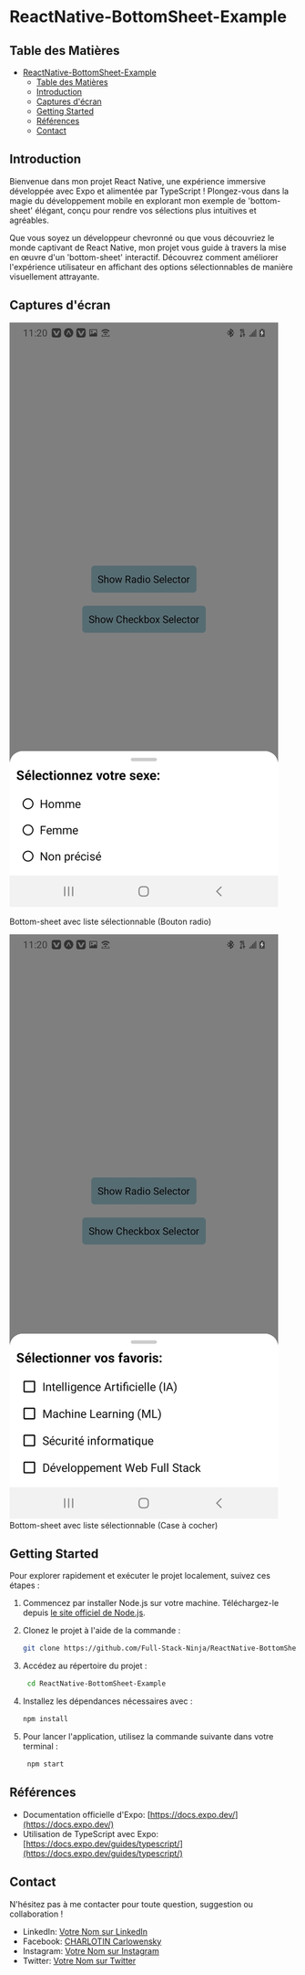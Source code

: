 # ReactNative-BottomSheet-Example

## Table des Matières

- [ReactNative-BottomSheet-Example](#reactnative-bottomsheet-example)
  - [Table des Matières](#table-des-matières)
  - [Introduction](#introduction)
  - [Captures d'écran](#captures-décran)
  - [Getting Started](#getting-started)
  - [Références](#références)
  - [Contact](#contact)

## Introduction

Bienvenue dans mon projet React Native, une expérience immersive développée avec Expo et alimentée par TypeScript ! Plongez-vous dans la magie du développement mobile en explorant mon exemple de 'bottom-sheet' élégant, conçu pour rendre vos sélections plus intuitives et agréables.

Que vous soyez un développeur chevronné ou que vous découvriez le monde captivant de React Native, mon projet vous guide à travers la mise en œuvre d'un 'bottom-sheet' interactif. Découvrez comment améliorer l'expérience utilisateur en affichant des options sélectionnables de manière visuellement attrayante.

## Captures d'écran
![Image 1](./assets/image/preview-1.jpg)

Bottom-sheet avec liste sélectionnable (Bouton radio)

![Image 2](./assets/image/preview-2.jpg)
Bottom-sheet avec liste sélectionnable (Case à cocher)

## Getting Started

Pour explorer rapidement et exécuter le projet localement, suivez ces étapes :

1. Commencez par installer Node.js sur votre machine. Téléchargez-le depuis [le site officiel de Node.js](https://nodejs.org/).

2. Clonez le projet à l'aide de la commande :
   
   ```bash
   git clone https://github.com/Full-Stack-Ninja/ReactNative-BottomSheet-Example.git
    ```
3. Accédez au répertoire du projet :
   
   ```bash
    cd ReactNative-BottomSheet-Example
    ```
4. Installez les dépendances nécessaires avec :

    ```bash
    npm install
    ````
5. Pour lancer l'application, utilisez la commande suivante dans votre terminal :

   ```bash
    npm start
    ````

## Références

- Documentation officielle d'Expo: [https://docs.expo.dev/](https://docs.expo.dev/)
- Utilisation de TypeScript avec Expo: [https://docs.expo.dev/guides/typescript/](https://docs.expo.dev/guides/typescript/)


## Contact

N'hésitez pas à me contacter pour toute question, suggestion ou collaboration !

- LinkedIn: [Votre Nom sur LinkedIn](lien_vers_votre_profil_LinkedIn)
- Facebook: [CHARLOTIN Carlowensky](https://www.facebook.com/charlotin.carlowensky)
- Instagram: [Votre Nom sur Instagram](lien_vers_votre_profil_Instagram)
- Twitter: [Votre Nom sur Twitter](lien_vers_votre_profil_Twitter)
